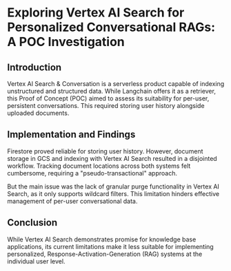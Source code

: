 # Exploring Vertex AI Search for Personalized Conversational RAGs: A POC Investigation

## Introduction

Vertex AI Search & Conversation is a serverless product capable of indexing
unstructured and structured data. While Langchain offers it as a retriever, this
Proof of Concept (POC) aimed to assess its suitability for per-user, persistent
conversations. This required storing user history alongside uploaded documents.

## Implementation and Findings

Firestore proved reliable for storing user history. However, document storage in
GCS and indexing with Vertex AI Search resulted in a disjointed workflow.
Tracking document locations across both systems felt cumbersome, requiring a
"pseudo-transactional" approach.

But the main issue was the lack of granular purge functionality in Vertex AI
Search, as it only supports wildcard filters. This limitation hinders effective
management of per-user conversational data.

## Conclusion

While Vertex AI Search demonstrates promise for knowledge base applications, its
current limitations make it less suitable for implementing personalized,
Response-Activation-Generation (RAG) systems at the individual user level.
